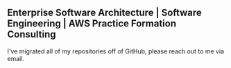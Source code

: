 ## Enterprise Software Architecture | Software Engineering | AWS Practice Formation Consulting
I've migrated all of my repositories off of GitHub, please reach out to me via email.
